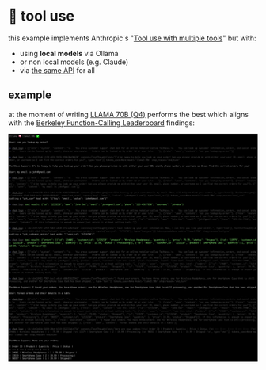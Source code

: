 # 🧰 tool use

this example implements Anthropic's "[Tool use with multiple tools](https://github.com/anthropics/courses/blob/cd71d69f2dc23ea025829886aabe55f8296d7f07/ToolUse/06_chatbot_with_multiple_tools.ipynb)" but with:

* using **local models** via Ollama
* or non local models (e.g. Claude)
* via [the same API](https://github.com/tolitius/towel?tab=readme-ov-file#using-tools-aka-function-calling) for all

## example

at the moment of writing [LLAMA 70B (Q4)](https://ollama.com/library/llama3:70b) performs the best which aligns with the [Berkeley Function-Calling Leaderboard](https://gorilla.cs.berkeley.edu/leaderboard.html) findings:

<img src="../../img/example.tool-use.png">
